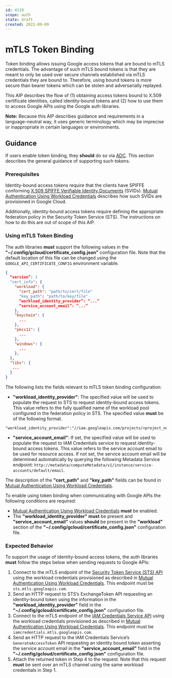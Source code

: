 ```yaml
---
id: 4119
scope: auth
state: draft
created: 2022-09-09
---
```


# mTLS Token Binding

Token binding allows issuing Google access tokens that are bound to mTLS
credentials. The advantage of such mTLS bound tokens is that they are meant to
only be used over secure channels established via mTLS credentials they are
bound to. Therefore, using bound tokens is more secure than bearer tokens which
can be stolen and adversarially replayed.

This AIP describes the flow of (1) obtaining access tokens bound to X.509
certificate identities, called identity-bound tokens and (2) how to use them to
access Google APIs using the Google auth libraries.

**Note:** Because this AIP describes guidance and requirements in a
language-neutral way, it uses generic terminology which may be imprecise or
inappropriate in certain languages or environments.

## Guidance

If users enable token binding, they **should** do so via [ADC][0]. This section
describes the general guidance of supporting such tokens.

### Prerequisites

Identity-bound access tokens require that the clients have SPIFFE conforming
[X.509 SPIFFE Verifiable Identity Documents][1] (SVIDs). [Mutual Authentication
Using Workload Credentials][2] describes how such SVIDs are provisioned in
Google Cloud.

Additionally, identity-bound access tokens require defining the appropriate
federation policy in the Security Token Service (STS). The instructions on how
to do this are out of scope of this AIP.

### Using mTLS Token Binding

The auth libraries **must** support the following values in the
**"~/.config/gcloud/certificate_config.json"** configuration file. Note that the
default location of this file can be changed using the
`GOOGLE_API_CERTIFICATE_CONFIG` environment variable.

```json
{
  “version”: 1
  "cert_info": {
    "workload": {
      "cert_path": "path/to/cert/file"
      "key_path": "path/to/key/file"
      “workload_identity_provider”: “...”
      “service_account_email”: “...”
    },
    "keychain": {
      ...
    },
    "pkcs11": {
      ...
    },
    "windows": {
      ...
    },
  },
  "libs": {
   ...
  }
}
```

The following lists the fields relevant to mTLS token binding configuration:

  - **"workload_identity_provider"**: The specified value will be used to
    populate the request to STS to request identity-bound access tokens. This
    value refers to the fully qualified name of the workload pool configured in
    the federation policy in STS. The specified value **must** be of the
    following format.

```
"workload_identity_provider":"//iam.googleapis.com/projects/<project_number>/locations/global/workloadIdentityPools/<pool_identifier>/providers/<provider_identifier>"
```

  - **"service_account_email"**: If set, the specified value will be used to
    populate the request to IAM Credentials service to request identity-bound
    access tokens. This value refers to the service account email to be used for
    resource access. If not set, the service account email will be determined
    automatically by querying the following Metadata Service endpoint:
    `http://metadata/computeMetadata/v1/instance/service-accounts/default/email`.

The description of the **"cert_path"** and **"key_path"** fields can be found in
[Mutual Authentication Using Workload Credentials][2].

To enable using token binding when communicating with Google APIs the following
conditions are required:

  - [Mutual Authentication Using Workload Credentials][2] **must** be enabled.
  - The **"workload_identity_provider"** **must** be present and
    **"service_account_email"** values **should** be present in the
    **"workload"** section of the **"~/.config/gcloud/certificate_config.json"**
    configuration file.

### Expected Behavior

To support the usage of identity-bound access tokens, the auth libraries
**must** follow the steps below when sending requests to Google APIs:

  1. Connect to the mTLS endpoint of the [Security Token Service (STS) API][3]
     using the workload credentials provisioned as described in [Mutual
     Authentication Using Workload Credentials][2]. This endpoint must be
     `sts.mtls.googleapis.com`.
  1. Send an HTTP request to STS’s ExchangeToken API requesting an
     identity-bound token using the information in the
     **"workload_identity_provider"** field in the
     **"~/.config/gcloud/certificate_config.json"** configuration file.
  1. Connect to the mTLS endpoint of the [IAM Credentials Service API][4] using
     the workload credentials provisioned as described in [Mutual Authentication
     Using Workload Credentials][2]. This endpoint must be
     `iamcredentials.mtls.googleapis.com`.
  1. Send an HTTP request to the IAM Credentials Service’s `GenerateAccessToken`
     API requesting an identity bound token asserting the service account email
     in the **"service_account_email"** field in the
     **"~/.config/gcloud/certificate_config.json"** configuration file.
  1. Attach the returned token in Step 4 to the request. Note that this request
     **must** be sent over an mTLS channel using the same workload credentials
     in Step 1.

<!-- prettier-ignore-start -->
[0]: https://google.aip.dev/auth/4110
[1]: https://github.com/spiffe/spiffe/blob/main/standards/X509-SVID.md
[2]: https://google.aip.dev/auth/4118
[3]: https://cloud.google.com/iam/docs/reference/sts/rest
[4]: https://cloud.google.com/iam/docs/reference/credentials/rest
<!-- prettier-ignore-end -->
